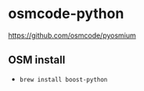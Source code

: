# osmcode-python

https://github.com/osmcode/pyosmium

## OSM install

* `brew install boost-python`

